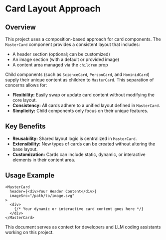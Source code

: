 # Card Layout Approach

## Overview
This project uses a composition-based approach for card components. The `MasterCard` component provides a consistent layout that includes:
- A header section (optional; can be customized)
- An image section (with a default or provided image)
- A content area managed via the `children` prop

Child components (such as `ScienceCard`, `PersonCard`, and `HominidCard`) supply their unique content as children to `MasterCard`. This separation of concerns allows for:
- **Flexibility:** Easily swap or update card content without modifying the core layout.
- **Consistency:** All cards adhere to a unified layout defined in `MasterCard`.
- **Simplicity:** Child components only focus on their unique features.

## Key Benefits
- **Reusability:** Shared layout logic is centralized in `MasterCard`.
- **Extensibility:** New types of cards can be created without altering the base layout.
- **Customization:** Cards can include static, dynamic, or interactive elements in their content area.

## Usage Example
```tsx
<MasterCard
  header={<div>Your Header Content</div>}
  imageSrc="/path/to/image.svg"
>
  <div>
    {/* Your dynamic or interactive card content goes here */}
  </div>
</MasterCard>
```

This document serves as context for developers and LLM coding assistants working on this project.
